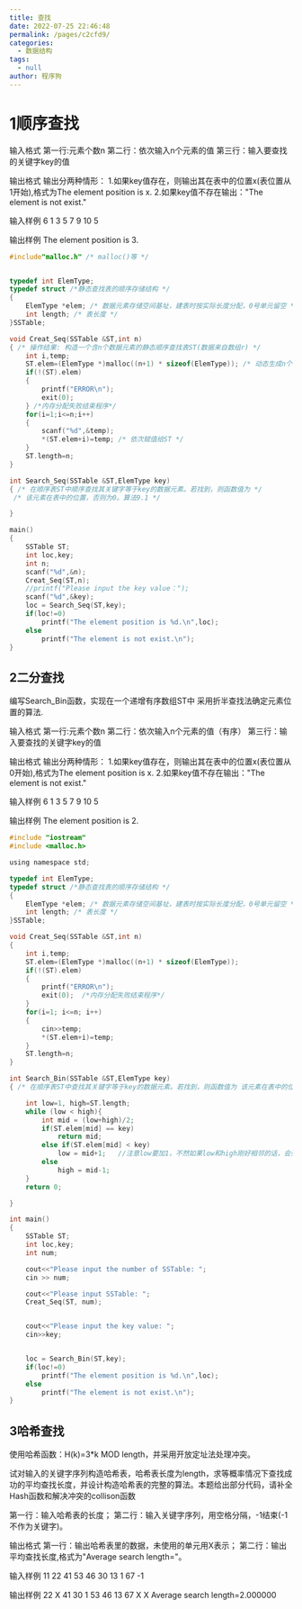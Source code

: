 ```yaml
---
title: 查找
date: 2022-07-25 22:46:48
permalink: /pages/c2cfd9/
categories:  
  - 数据结构
tags: 
  - null
author: 程序狗
---
```

# 1顺序查找

输入格式
第一行:元素个数n
第二行：依次输入n个元素的值
第三行：输入要查找的关键字key的值

输出格式
输出分两种情形：
1.如果key值存在，则输出其在表中的位置x(表位置从1开始),格式为The element position is x.
2.如果key值不存在输出："The element is not exist."

输入样例
6
1 3 5 7 9 10
5

输出样例
The element position is 3.

```c
#include"malloc.h" /* malloc()等 */


typedef int ElemType;
typedef struct /*静态查找表的顺序存储结构 */
{
	ElemType *elem; /* 数据元素存储空间基址，建表时按实际长度分配，0号单元留空 */
	int length; /* 表长度 */
}SSTable;

void Creat_Seq(SSTable &ST,int n)
{ /* 操作结果: 构造一个含n个数据元素的静态顺序查找表ST(数据来自数组r) */
	int i,temp;
	ST.elem=(ElemType *)malloc((n+1) * sizeof(ElemType)); /* 动态生成n个数据元素空间(0号单元不用) */
	if(!(ST).elem)
	{
		printf("ERROR\n");
		exit(0);
	} /*内存分配失败结束程序*/
	for(i=1;i<=n;i++)
	{
		scanf("%d",&temp);
		*(ST.elem+i)=temp; /* 依次赋值给ST */
	}
	ST.length=n;
}

int Search_Seq(SSTable &ST,ElemType key)
{ /* 在顺序表ST中顺序查找其关键字等于key的数据元素。若找到，则函数值为 */
 /* 该元素在表中的位置，否则为0。算法9.1 */

}

main()
{
	SSTable ST;
	int loc,key;
	int n;
	scanf("%d",&n);
	Creat_Seq(ST,n);
	//printf("Please input the key value：");
	scanf("%d",&key);
	loc = Search_Seq(ST,key);
	if(loc!=0)
		printf("The element position is %d.\n",loc);
	else
		printf("The element is not exist.\n");
}
```






## 2二分查找

编写Search_Bin函数，实现在一个递增有序数组ST中
采用折半查找法确定元素位置的算法.

输入格式
第一行:元素个数n
第二行：依次输入n个元素的值（有序）
第三行：输入要查找的关键字key的值

输出格式
输出分两种情形：
1.如果key值存在，则输出其在表中的位置x(表位置从0开始),格式为The element position is x.
2.如果key值不存在输出："The element is not exist."

输入样例
6
1 3 5 7 9 10
5

输出样例
The element position is 2.


```c
#include "iostream"
#include <malloc.h>

using namespace std;

typedef int ElemType;
typedef struct /*静态查找表的顺序存储结构 */
{
    ElemType *elem; /* 数据元素存储空间基址，建表时按实际长度分配，0号单元留空 */
    int length; /* 表长度 */
}SSTable;

void Creat_Seq(SSTable &ST,int n)
{
    int i,temp;
    ST.elem=(ElemType *)malloc((n+1) * sizeof(ElemType));
    if(!(ST).elem)
    {
        printf("ERROR\n");
        exit(0);  /*内存分配失败结束程序*/
    }
    for(i=1; i<=n; i++)
    {
        cin>>temp;
        *(ST.elem+i)=temp;
    }
    ST.length=n;
}

int Search_Bin(SSTable &ST,ElemType key)
{ /* 在顺序表ST中查找其关键字等于key的数据元素。若找到，则函数值为 该元素在表中的位置，否则为0。算法9.1 */

    int low=1, high=ST.length;
    while (low < high){
        int mid = (low+high)/2;
        if(ST.elem[mid] == key)
            return mid;
        else if(ST.elem[mid] < key)
            low = mid+1;   //注意low要加1，不然如果low和high刚好相邻的话，会死循环
        else
            high = mid-1;
    }
    return 0;

}

int main()
{
    SSTable ST;
    int loc,key;
    int num;

    cout<<"Please input the number of SSTable: ";
    cin >> num;

    cout<<"Please input SSTable: ";
    Creat_Seq(ST, num);


    cout<<"Please input the key value: ";
    cin>>key;


    loc = Search_Bin(ST,key);
    if(loc!=0)
        printf("The element position is %d.\n",loc);
    else
        printf("The element is not exist.\n");
}
```





## 3哈希查找

使用哈希函数：H(k)=3*k MOD length，并采用开放定址法处理冲突。

试对输入的关键字序列构造哈希表，哈希表长度为length，求等概率情况下查找成功的平均查找长度，并设计构造哈希表的完整的算法。本题给出部分代码，请补全Hash函数和解决冲突的collison函数

第一行：输入哈希表的长度；
第二行：输入关键字序列，用空格分隔，-1结束(-1不作为关键字)。

输出格式
第一行：输出哈希表里的数据，未使用的单元用X表示；
第二行：输出平均查找长度,格式为"Average search length="。

输入样例
11
22 41 53 46 30 13 1 67 -1

输出样例
22 X 41 30 1 53 46 13 67 X X
Average search length=2.000000